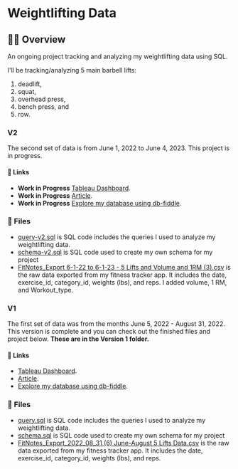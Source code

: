 # Weightlifting Data
## 🏋️‍♀️ Overview
An ongoing project tracking and analyzing my weightlifting data using SQL. 

I'll be tracking/analyzing 5 main barbell lifts: 
1. deadlift, 
2. squat, 
3. overhead press,
4. bench press, and
5. row.

### V2
The second set of data is from June 1, 2022 to June 4, 2023. This project is in progress. 

#### 🔗 Links
* **Work in Progress** [Tableau Dashboard](https://public.tableau.com/views/WeightliftingProject/Final?:language=en-US&:display_count=n&:origin=viz_share_link).
* **Work in Progress** [Article](https://www.kellyjadams.com/post/weightlifting-project). 
* **Work in Progress** [Explore my database using db-fiddle](https://www.db-fiddle.com/f/m4zfSvAN5kf6ADXS5ceLaX/1). 

### 📁 Files
* [query-v2.sql](https://github.com/kellyjadams/weightlifting-data/blob/main/query-v2.sql) is SQL code includes the queries I used to analyze my weightlifting data.
* [schema-v2.sql](https://github.com/kellyjadams/weightlifting-data/blob/main/schema-v2.sql) is SQL code used to create my own schema for my project
* [FitNotes_Export 6-1-22 to 6-1-23 - 5 Lifts and Volume and 1RM (3).csv](https://github.com/kellyjadams/weightlifting-data/blob/828c257600184065298c9c5ec4e91b58ad63ffa5/FitNotes_Export%206-1-22%20to%206-1-23%20-%205%20Lifts%20and%20Volume%20and%201RM%20(3).csv) is the raw data exported from my fitness tracker app. It includes the date, exercise_id, category_id, weights (lbs), and reps. I added volume, 1 RM, and Workout_type. 

### V1 
The first set of data was from the months June 5, 2022 - August 31, 2022. This version is complete and you can check out the finished files and project below. **These are in the Version 1 folder.**

#### 🔗 Links
* [Tableau Dashboard](https://public.tableau.com/views/WeightliftingProject/Final?:language=en-US&:display_count=n&:origin=viz_share_link).
* [Article](https://www.kellyjadams.com/post/weightlifting-project). 
* [Explore my database using db-fiddle](https://www.db-fiddle.com/f/vSuQMqMWAtkJELP2gmPZNM/13).

### 📁 Files
* [query.sql](https://github.com/kellyjadams/weightlifting-data/blob/main/Version%201/query.sql) is SQL code includes the queries I used to analyze my weightlifting data.
* [schema.sql](https://github.com/kellyjadams/weightlifting-data/blob/main/Version%201/schema.sql) is SQL code used to create my own schema for my project
* [FitNotes_Export_2022_08_31 (6) June-August 5 Lifts Data.csv](https://github.com/kellyjadams/weightlifting-data/blob/main/Version%201/FitNotes_Export_2022_08_31%20(6)%20June-August%205%20Lifts%20Data.csv) is the raw data exported from my fitness tracker app. It includes the date, exercise_id, category_id, weights (lbs), and reps.
